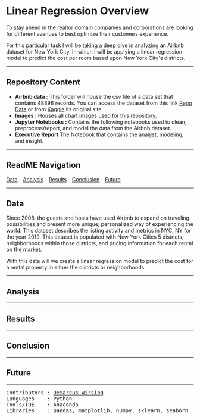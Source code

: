 # Linear Regression Overview 
To stay ahead in the realtor domain companies and corporations are looking for different avenues to best optimize their customers experience.

For this particular task I will be taking a deep dive in analyzing an Airbnb dataset for New York City. In which I will be applying a linear regression model to predict the cost per room based upon New York City's districts.

---
## Repository Content

- <b>Airbnb data :</b> This folder will house the csv file of a data set that contains 48896 records. You can access the dataset from this link <a href=https://github.com/marcusw0602/DATA_602_Intro_DataAnalysis_and_Machine_Learning/tree/master/Assignments&Projects/Linear%20Regression%20Model/Data>Repo Data</a> or from <a href=https://www.kaggle.com/dgomonov/new-york-city-airbnb-open-data>Kaggle</a> its original site.
- <b>Images :</b> Houses all chart <a href=https://github.com/marcusw0602/DATA_602_Intro_DataAnalysis_and_Machine_Learning/tree/master/Assignments%26Projects/Linear%20Regression%20Model/Images>images</a> used for this repository.
- <b>Jupyter Notebooks :</b> Contains the following notebooks used to clean, preprocess/report, and model the data from the Airbnb dataset. 
- <b>Executive Report</b> The Notebook that contains the analyst, modeling, and insight.

---
## ReadME Navigation

[Data](https://github.com/marcusw0602/DATA_602_Intro_DataAnalysis_and_Machine_Learning/tree/master/Assignments%26Projects/Linear%20Regression%20Model#Data) -
[Analysis](https://github.com/marcusw0602/DATA_602_Intro_DataAnalysis_and_Machine_Learning/tree/master/Assignments%26Projects/Linear%20Regression%20Model#Analysis) -
[Results](https://github.com/marcusw0602/DATA_602_Intro_DataAnalysis_and_Machine_Learning/tree/master/Assignments%26Projects/Linear%20Regression%20Model#Results) -
[Conclusion](https://github.com/marcusw0602/DATA_602_Intro_DataAnalysis_and_Machine_Learning/tree/master/Assignments%26Projects/Linear%20Regression%20Model#Conclusion) -
[Future](https://github.com/marcusw0602/DATA_602_Intro_DataAnalysis_and_Machine_Learning/tree/master/Assignments%26Projects/Linear%20Regression%20Model#Future)

---
## Data
Since 2008, the guests and hosts have used Airbnb to expand on traveling possibilities and present more unique, personalized way of experiencing the world. This dataset describes the listing activity and metrics in NYC, NY for the year 2019. This dataset is populated with New York Cities 5 districts, neighborhoods within those districts, and pricing information for each rental on the market. 

With this data will we create a linear regression model to predict the cost for a rental property in either the districts or neighborhoods

---
## Analysis

---
## Results

---
## Conclusion

---
## Future

---
<pre>
Contributors : <a href=https://github.com/marcusw0602>Demarcus Wirsing</a>
Languages    : Python
Tools/IDE    : Anaconda
Libraries    : pandas, matplotlib, numpy, sklearn, seaborn
</pre>
